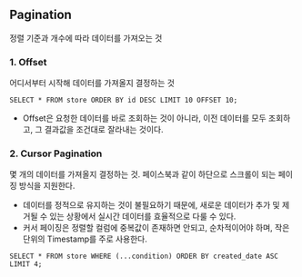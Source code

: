 ## Pagination
정렬 기준과 개수에 따라 데이터를 가져오는 것

### 1. Offset
어디서부터 시작해 데이터를 가져올지 결정하는 것
```
SELECT * FROM store ORDER BY id DESC LIMIT 10 OFFSET 10;
```
- Offset은 요청한 데이터를 바로 조회하는 것이 아니라, 이전 데이터를 모두 조회하고, 그 결과값을 조건대로 잘라내는 것이다.

### 2. Cursor Pagination
몇 개의 데이터를 가져올지 결정하는 것. 페이스북과 같이 하단으로 스크롤이 되는 페이징 방식을 지원한다.
- 데이터를 정적으로 유지하는 것이 불필요하기 때문에, 새로운 데이터가 추가 및 제거될 수 있는 상황에서 실시간 데이터를 효율적으로 다룰 수 있다.
- 커서 페이징은 정렬할 컬럼에 중복값이 존재하면 안되고, 순차적이어야 하며, 작은 단위의 Timestamp를 주로 사용한다.
```
SELECT * FROM store WHERE (...condition) ORDER BY created_date ASC LIMIT 4;
```
